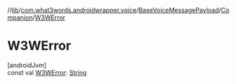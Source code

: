 //[lib](../../../../index.md)/[com.what3words.androidwrapper.voice](../../index.md)/[BaseVoiceMessagePayload](../index.md)/[Companion](index.md)/[W3WError](-w3-w-error.md)

# W3WError

[androidJvm]\
const val [W3WError](-w3-w-error.md): [String](https://kotlinlang.org/api/latest/jvm/stdlib/kotlin/-string/index.html)
